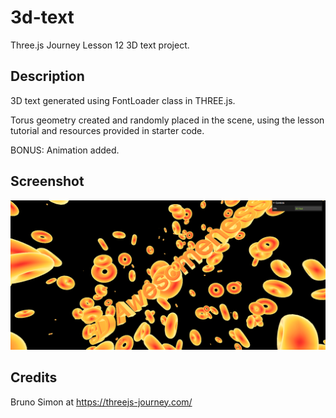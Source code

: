 # 3d-text
Three.js Journey Lesson 12 3D text project.

## Description
3D text generated using FontLoader class in THREE.js.

Torus geometry created and randomly placed in the scene, using the lesson tutorial and resources provided in starter code.

BONUS: Animation added.

## Screenshot

![Screenshot](screencapture-3d-text-2.png)

## Credits
Bruno Simon at https://threejs-journey.com/
